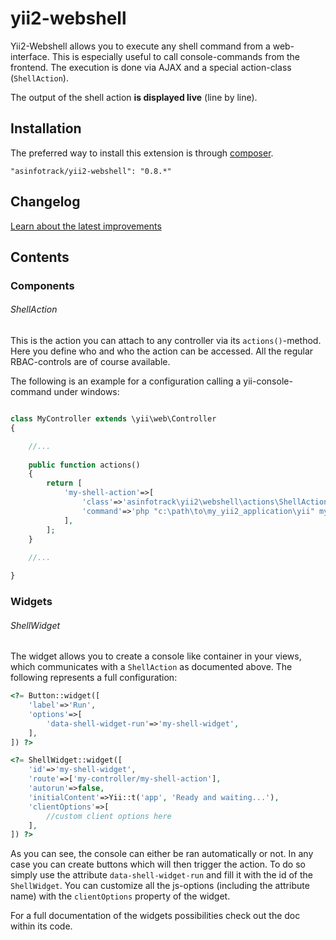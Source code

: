 # yii2-webshell
Yii2-Webshell allows you to execute any shell command from a web-interface. This is especially useful
to call console-commands from the frontend. The execution is done via AJAX and a special action-class
(`ShellAction`).

The output of the shell action __is displayed live__ (line by line). 


## Installation
The preferred way to install this extension is through [composer](http://getcomposer.org/download/).

	"asinfotrack/yii2-webshell": "0.8.*"


## Changelog

[Learn about the latest improvements](https://github.com/asinfotrack/yii2-webshell/blob/master/changelog.md)

## Contents


### Components

###### ShellAction

This is the action you can attach to any controller via its `actions()`-method. Here you define who and who
the action can be accessed. All the regular RBAC-controls are of course available.

The following is an example for a configuration calling a yii-console-command under windows:

```php

class MyController extends \yii\web\Controller
{

	//...
	
	public function actions()
	{
		return [
			'my-shell-action'=>[
				'class'=>'asinfotrack\yii2\webshell\actions\ShellAction',
				'command'=>'php "c:\path\to\my_yii2_application\yii" my-console-command/index',
			],
		];
	}
	
	//...

}

```

### Widgets

###### ShellWidget

The widget allows you to create a console like container in your views, which communicates with a `ShellAction`
as documented above. The following represents a full configuration:

```php
<?= Button::widget([
	'label'=>'Run', 
	'options'=>[
		'data-shell-widget-run'=>'my-shell-widget',
	],
]) ?>

<?= ShellWidget::widget([
	'id'=>'my-shell-widget',
	'route'=>['my-controller/my-shell-action'],
	'autorun'=>false,
	'initialContent'=>Yii::t('app', 'Ready and waiting...'),
	'clientOptions'=>[
        //custom client options here
	],
]) ?>
```

As you can see, the console can either be ran automatically or not. In any case you can create buttons which will then
trigger the action. To do so simply use the attribute `data-shell-widget-run` and fill it with the id of the `ShellWidget`.
You can customize all the js-options (including the attribute name) with the `clientOptions` property of the widget.

For a full documentation of the widgets possibilities check out the doc within its code.
